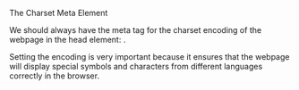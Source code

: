 The Charset Meta Element

We should always have the meta tag for the charset encoding of the webpage in the head element: <meta charset="utf-8">.

Setting the encoding is very important because it ensures that the webpage will display special symbols and characters from different languages correctly in the browser.
